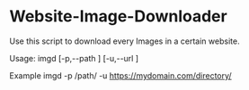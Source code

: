 # Website-Image-Downloader
Use this script to download every Images in a certain website.

Usage: imgd [-p,--path <path>] [-u,--url <url>]
  
  Example
  imgd -p /path/ -u https://mydomain.com/directory/
